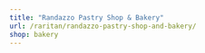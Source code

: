 ```yaml
---
title: "Randazzo Pastry Shop & Bakery"
url: /raritan/randazzo-pastry-shop-and-bakery/
shop: bakery
---
```

